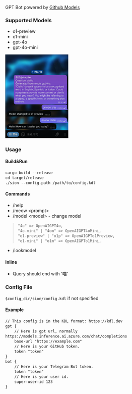 GPT Bot powered by [Github Models](https://github.com/marketplace/models)

### Supported Models
- o1-preview 
- o1-mini
- gpt-4o
- gpt-4o-mini

<img src="./docs/ss.png" alt="ss" width="200"/>

### Usage
#### Build&Run
```
cargo build --release
cd target/release
./sion --config-path /path/to/config.kdl
```

#### Commands
- /help
- /meow \<prompt\>
- /model \<model\> - change model

>```
>"4o" => OpenAIGPT4o,
>"4o-mini" | "4om" => OpenAIGPT4oMini,
>"o1-preview" | "o1p" => OpenAIGPTo1Preview,
>"o1-mini" | "o1m" => OpenAIGPTo1Mini,
>```
- /lookmodel

#### Inline
- Query should end with '喵'

### Config File
`$config_dir/sion/config.kdl` if not specified

#### Example
```
// This config is in the KDL format: https://kdl.dev
gpt {
    // Here is gpt url, normally https://models.inference.ai.azure.com/chat/completions
    base-url "https://example.com"
    // Here is your GitHub token.
    token "token"
}
bot {
    // Here is your Telegram Bot token.
    token "token"
    // Here is your user id.
    super-user-id 123
}
```